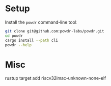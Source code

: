 # Setup

Install the `powdr` command-line tool:

```sh
git clone git@github.com:powdr-labs/powdr.git
cd powdr
cargo install --path cli
powdr --help
```

# Misc

rustup target add riscv32imac-unknown-none-elf


